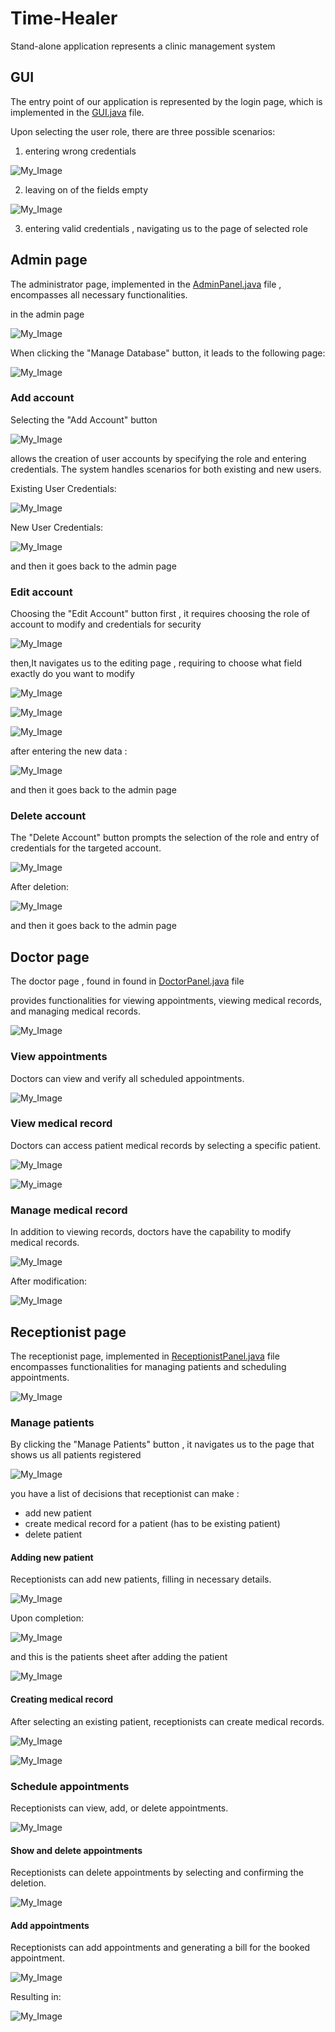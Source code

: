 # Time-Healer
Stand-alone application represents a clinic management system 
## GUI 
The entry point of our application is represented by the login page, which is implemented in the  <a href="https://github.com/Menna-Islam/Time-Healer/blob/main/src/com/clinic/GUI.java">GUI.java</a> file.

 Upon selecting the user role, there are three possible scenarios: 
1. entering wrong credentials 

![My_Image](invalid_credentials.jpg)

2. leaving on of the fields empty

![My_Image](complete_info.jpg)

3. entering valid credentials , navigating us to the page of selected role 

## Admin page 
The administrator page, implemented in the  <a href="https://github.com/Menna-Islam/Time-Healer/blob/main/src/com/clinic/AdminPanel.java">AdminPanel.java</a> file , encompasses all necessary functionalities.

in the admin page 

![My_Image](admin_panel.jpg)

When clicking the "Manage Database" button, it leads to the following page:

![My_Image](accounts.jpg)

### Add account
Selecting the "Add Account" button

![My_Image](adding_account.jpg)

allows the creation of user accounts by specifying the role and entering credentials.
The system handles scenarios for both existing and new users.

Existing User Credentials:

![My_Image](entering_credentails_to_existing_user.jpg)

New User Credentials:

![My_Image](adding_new_user.jpg)

and then it goes back to the admin page 


### Edit account
Choosing the "Edit Account" button
first , it requires choosing the role of account to modify and credentials for security 

![My_Image](edit_account_page.jpg)

then,It navigates us to the editing page , requiring to choose what field exactly do you want to modify 

![My_Image](edit_account.jpg)

![My_Image](modifying_password.jpg)

![My_Image](modifying_both.jpg)

after entering the new data : 

![My_Image](modifying_result.jpg)

and then it goes back to the admin page 


### Delete account
The "Delete Account" button prompts the selection of the role and entry of credentials for the targeted account.

![My_Image](delete_account.jpg)

After deletion:

![My_Image](deleting_result.jpg)

and then it goes back to the admin page 


## Doctor page 
The doctor page , found in found in <a href="https://github.com/Menna-Islam/Time-Healer/blob/main/src/DoctorPanel.java">DoctorPanel.java</a> file 

provides functionalities for viewing appointments, viewing medical records, and managing medical records.

![My_Image](doctor_panel.jpg)

### View appointments 
Doctors can view and verify all scheduled appointments.

![My_Image](view_appointments.jpg)


### View medical record 
Doctors can access patient medical records by selecting a specific patient.

![My_Image](view_medical_records.jpg)

![My_image](choosing_patient's_medical_record.jpg)

### Manage medical record

In addition to viewing records, doctors have the capability to modify medical records.

![My_Image](editing_record.jpg)

After modification:
 
![My_Image](editing_record_results.jpg)


## Receptionist page 

The receptionist page, implemented in <a href="https://github.com/Menna-Islam/Time-Healer/blob/main/src/ReceptionistPanel.java">ReceptionistPanel.java</a> file encompasses functionalities for managing patients and scheduling appointments.

![My_Image](receptionist_panel.jpg)

### Manage patients 
By clicking the "Manage Patients" button , it navigates us to the page that shows us all patients registered

![My_Image](manage_patients.jpg)

you have a list of decisions that receptionist can make : 
- add new patient
- create medical record for a patient (has to be existing patient)
- delete patient

#### Adding new patient 
Receptionists can add new patients, filling in necessary details.

![My_Image](add_patient_form.jpg)

Upon completion:

![My_Image](adding_patient_message.jpg)  

and this is the patients sheet after adding the patient

![My_Image](adding_patient_result.jpg) 

#### Creating medical record 

After selecting an existing patient, receptionists can create medical records.
 
![My_Image](create_medical_record.jpg) 

![My_Image](create_medical_record_result.jpg) 

 
### Schedule appointments
Receptionists can view, add, or delete appointments.

![My_Image](schedule.appointments.jpg) 


#### Show and delete appointments 

Receptionists can delete appointments by selecting and confirming the deletion.

![My_Image](show_and_delete_appointment.jpg) 


#### Add appointments 

Receptionists can add appointments and  generating a bill for the booked appointment.

![My_Image](add_appointment.jpg) 

Resulting in:

![My_Image](bill.jpg) 


























